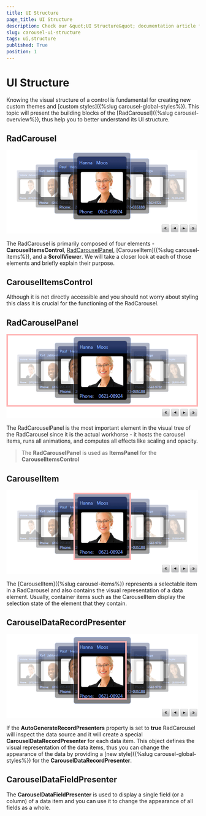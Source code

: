 ```yaml
---
title: UI Structure
page_title: UI Structure
description: Check our &quot;UI Structure&quot; documentation article for the RadCarousel {{ site.framework_name }} control.
slug: carousel-ui-structure
tags: ui,structure
published: True
position: 1
---
```


# UI Structure

Knowing the visual structure of a control is fundamental for creating new custom themes and [custom styles]({%slug carousel-global-styles%}). This topic will present the building blocks of the [RadCarousel]({%slug carousel-overview%}), thus help you to better understand its UI structure.

##  RadCarousel
 ![](images/radCarousel.png)

The RadCarousel is primarily composed of four elements - __CarouselItemsControl__, [RadCarouselPanel](#radcarouselpanel), [CarouselItem]({%slug carousel-items%}), and a __ScrollViewer__.
We will take a closer look at each of those elements and briefly explain their purpose. 

## CarouselItemsControl

Although it is not directly accessible and you should not worry about styling this class it is crucial for the functioning of the RadCarousel.

## RadCarouselPanel 
   ![](images/radCarouselPanel.png)

The RadCarouselPanel is the most important element in the visual tree of the RadCarousel since it is the actual workhorse - it hosts the carousel items, runs all animations, and computes all effects like scaling and opacity. 

>The __RadCarouselPanel__ is used as __ItemsPanel__ for the __CarouselItemsControl__

## CarouselItem
 ![](images/carouselItem.png)

The [CarouselItem]({%slug carousel-items%}) represents a selectable item in a RadCarousel and also contains the visual representation of a data element. Usually, container items such as the CarouselItem display the selection state of the element that they contain.

## CarouselDataRecordPresenter

![](images/carouselDataRecordPresenter.png)

If the __AutoGenerateRecordPresenters__ property is set to __true__ RadCarousel will inspect the data source and it will create a special __CarouselDataRecordPresenter__ for each data item. This object defines the visual representation of the data items, thus you can change the appearance of the data by providing a [new style]({%slug carousel-global-styles%}) for the __CarouselDataRecordPresenter__.

## CarouselDataFieldPresenter

The __CarouselDataFieldPresenter__ is used to display a single field (or a column) of a data item and you can use it to change the appearance of all fields as a whole.
